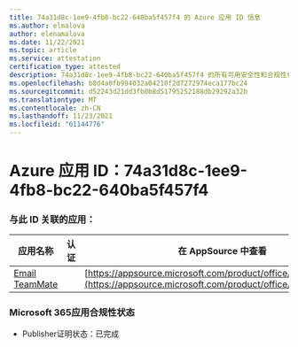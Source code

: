 ```yaml
---
title: 74a31d8c-1ee9-4fb8-bc22-640ba5f457f4 的 Azure 应用 ID 信息
ms.author: elmalova
author: elenamalova
ms.date: 11/22/2021
ms.topic: article
ms.service: attestation
certification_type: attested
description: 74a31d8c-1ee9-4fb8-bc22-640ba5f457f4 的所有可用安全性和合规性信息。
ms.openlocfilehash: b8d4a0fb994032a04210f2d7272974eca177bc24
ms.sourcegitcommit: d52243d21dd3fb0b8d51795252188db29292a32b
ms.translationtype: MT
ms.contentlocale: zh-CN
ms.lasthandoff: 11/23/2021
ms.locfileid: "61144776"
---
```

# <a name="azure-app-id-74a31d8c-1ee9-4fb8-bc22-640ba5f457f4"></a>Azure 应用 ID：74a31d8c-1ee9-4fb8-bc22-640ba5f457f4


### <a name="apps-associated-with-this-id"></a>与此 ID 关联的应用：
| **应用名称** | **认证** | **在 AppSource 中查看** |
|--------------|---------------|-----------------------|
| [Email TeamMate](https://docs.microsoft.com/microsoft-365-app-certification/forward/WA200002338) |  | [https://appsource.microsoft.com/product/office/WA200002338](https://appsource.microsoft.com/product/office/WA200002338) |

### <a name="microsoft-365-app-compliance-status"></a>Microsoft 365应用合规性状态
- Publisher证明状态：已完成

